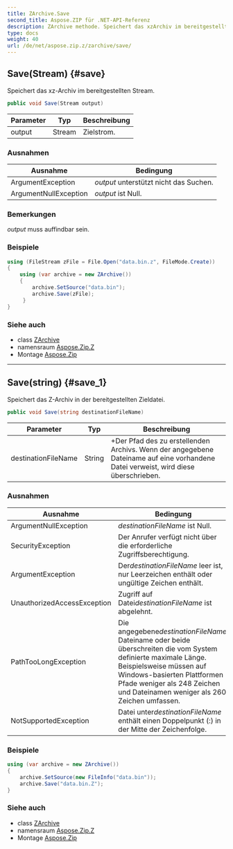 ```yaml
---
title: ZArchive.Save
second_title: Aspose.ZIP für .NET-API-Referenz
description: ZArchive methode. Speichert das xzArchiv im bereitgestellten Stream.
type: docs
weight: 40
url: /de/net/aspose.zip.z/zarchive/save/
---
```

## Save(Stream) {#save}

Speichert das xz-Archiv im bereitgestellten Stream.

```csharp
public void Save(Stream output)
```

| Parameter | Typ | Beschreibung |
| --- | --- | --- |
| output | Stream | Zielstrom. |

### Ausnahmen

| Ausnahme | Bedingung |
| --- | --- |
| ArgumentException | *output* unterstützt nicht das Suchen. |
| ArgumentNullException | *output* ist Null. |

### Bemerkungen

*output* muss auffindbar sein.

### Beispiele

```csharp
using (FileStream zFile = File.Open("data.bin.z", FileMode.Create))
{
    using (var archive = new ZArchive())
    {
        archive.SetSource("data.bin");
        archive.Save(zFile);
     }
}
```

### Siehe auch

* class [ZArchive](../)
* namensraum [Aspose.Zip.Z](../../zarchive/)
* Montage [Aspose.Zip](../../../)

---

## Save(string) {#save_1}

Speichert das Z-Archiv in der bereitgestellten Zieldatei.

```csharp
public void Save(string destinationFileName)
```

| Parameter | Typ | Beschreibung |
| --- | --- | --- |
| destinationFileName | String | +Der Pfad des zu erstellenden Archivs. Wenn der angegebene Dateiname auf eine vorhandene Datei verweist, wird diese überschrieben. |

### Ausnahmen

| Ausnahme | Bedingung |
| --- | --- |
| ArgumentNullException | *destinationFileName* ist Null. |
| SecurityException | Der Anrufer verfügt nicht über die erforderliche Zugriffsberechtigung. |
| ArgumentException | Der*destinationFileName* leer ist, nur Leerzeichen enthält oder ungültige Zeichen enthält. |
| UnauthorizedAccessException | Zugriff auf Datei*destinationFileName* ist abgelehnt. |
| PathTooLongException | Die angegebene*destinationFileName*, Dateiname oder beide überschreiten die vom System definierte maximale Länge. Beispielsweise müssen auf Windows-basierten Plattformen Pfade weniger als 248 Zeichen und Dateinamen weniger als 260 Zeichen umfassen. |
| NotSupportedException | Datei unter*destinationFileName* enthält einen Doppelpunkt (:) in der Mitte der Zeichenfolge. |

### Beispiele

```csharp
using (var archive = new ZArchive()) 
{
    archive.SetSource(new FileInfo("data.bin"));
    archive.Save("data.bin.Z");
}
```

### Siehe auch

* class [ZArchive](../)
* namensraum [Aspose.Zip.Z](../../zarchive/)
* Montage [Aspose.Zip](../../../)



